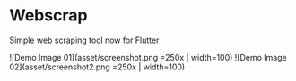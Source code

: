 # Webscrap

Simple web scraping tool now for Flutter

![Demo Image 01](asset/screenshot.png =250x | width=100)
![Demo Image 02](asset/screenshot2.png =250x | width=100)
